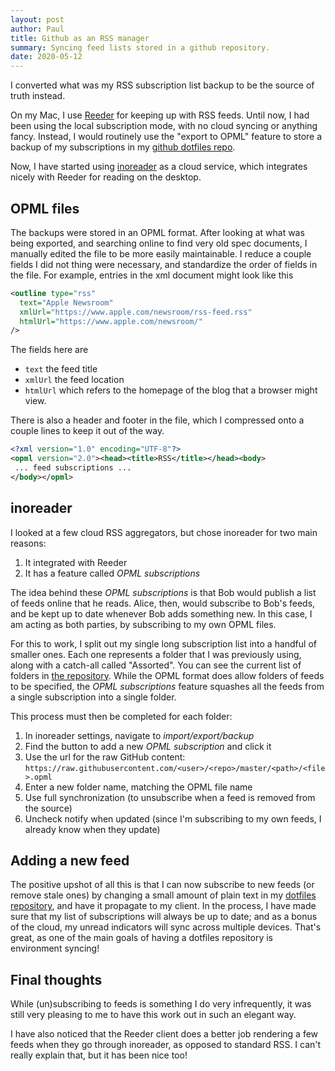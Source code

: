 ```yaml
---
layout: post
author: Paul
title: Github as an RSS manager
summary: Syncing feed lists stored in a github repository.
date: 2020-05-12
---
```


I converted what was my RSS subscription list backup to be the source of truth instead.

On my Mac, I use [Reeder](http://reederapp.com) for keeping up with RSS feeds. 
Until now, I had been using the local subscription mode, with no cloud syncing or anything fancy. 
Instead, I would routinely use the "export to OPML" feature to store a backup of my subscriptions in my [github dotfiles repo][1].

Now, I have started using [inoreader](http://inoreader.com) as a cloud service, which integrates nicely with Reeder for reading on the desktop.

## OPML files
The backups were stored in an OPML format. After looking at what was being exported, and searching online to find very old spec documents, I manually edited the file to be more easily maintainable. I reduce a couple fields I did not thing were necessary, and standardize the order of fields in the file. 
For example, entries in the xml document might look like this
```xml
<outline type="rss" 
  text="Apple Newsroom" 
  xmlUrl="https://www.apple.com/newsroom/rss-feed.rss" 
  htmlUrl="https://www.apple.com/newsroom/"
/>
```
The fields here are
- `text` the feed title
- `xmlUrl` the feed location
- `htmlUrl` which refers to the homepage of the blog that a browser might view.

There is also a header and footer in the file, which I compressed onto a couple lines to keep it out of the way.
```xml
<?xml version="1.0" encoding="UTF-8"?>
<opml version="2.0"><head><title>RSS</title></head><body>
 ... feed subscriptions ...
</body></opml>
```

## inoreader
I looked at a few cloud RSS aggregators, but chose inoreader for two main reasons:
1. It integrated with Reeder
2. It has a feature called _OPML subscriptions_

The idea behind these _OPML subscriptions_ is that Bob would publish a list of feeds online that he reads. Alice, then, would subscribe to Bob's feeds, and be kept up to date whenever Bob adds something new. In this case, I am acting as both parties, by subscribing to my own OPML files. 

For this to work, I split out my single long subscription list into a handful of smaller ones.
Each one represents a folder that I was previously using, along with a catch-all called "Assorted". You can see the current list of folders in [the repository][1]. While the OPML format does allow folders of feeds to be specified, the _OPML subscriptions_ feature squashes all the feeds from a single subscription into a single folder. 

This process must then be completed for each folder:
1. In inoreader settings, navigate to _import/export/backup_
2. Find the button to add a new _OPML subscription_ and click it
3. Use the url for the raw GitHub content: `https://raw.githubusercontent.com/<user>/<repo>/master/<path>/<file>.opml`
4. Enter a new folder name, matching the OPML file name
5. Use full synchronization (to unsubscribe when a feed is removed from the source)
6. Uncheck notify when updated (since I'm subscribing to my own feeds, I already know when they update)

## Adding a new feed
The positive upshot of all this is that I can now subscribe to new feeds (or remove stale ones)
by changing a small amount of plain text in my [dotfiles repository][1], and have it propagate to my client. 
In the process, I have made sure that my list of subscriptions will always be up to date; 
and as a bonus of the cloud, my unread indicators will sync across multiple devices. That's great, as one of the main goals
of having a dotfiles repository is environment syncing!

## Final thoughts
While (un)subscribing to feeds is something I do very infrequently, 
it was still very pleasing to me to have this work out in such an elegant way.

I have also noticed that the Reeder client does a better job rendering a few feeds when they go through inoreader, as opposed to standard RSS. I can't really explain that, but it has been nice too!

[1]:https://github.com/p3l6/env/tree/master/export/rss
